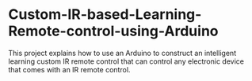# Custom-IR-based-Learning-Remote-control-using-Arduino
This project explains how to use an Arduino to construct an intelligent learning custom IR remote control that can control any electronic device that comes with an IR remote control.

